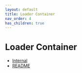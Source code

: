 ```yaml
---
layout: default
title: Loader Container
nav_order: 4
has_children: true
---
```

# Loader Container
- [ Internal ](-internal-.md)
- [README](README.md)